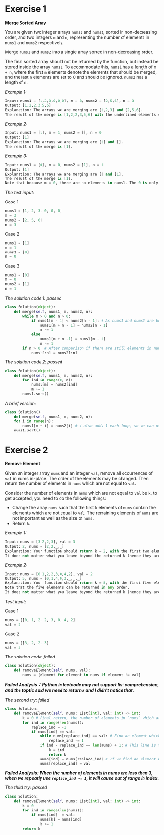 # Exercise 1

**Merge Sorted Array**

You are given two integer arrays `nums1` and `nums2`, sorted in non-decreasing order, and two integers `m` and `n`, representing the number of elements in `nums1` and `nums2` respectively.

Merge `nums1` and `nums2` into a single array sorted in non-decreasing order.

The final sorted array should not be returned by the function, but instead be stored inside the array `nums1`. To accommodate this, `nums1` has a length of `m + n`, where the first `m` elements denote the elements that should be merged, and the last `n` elements are set to 0 and should be ignored. `nums2` has a length of `n`.

_Example 1:_
```py
Input: nums1 = [1,2,3,0,0,0], m = 3, nums2 = [2,5,6], n = 3
Output: [1,2,2,3,5,6]
Explanation: The arrays we are merging are [1,2,3] and [2,5,6].
The result of the merge is [1,2,2,3,5,6] with the underlined elements coming from nums1.
```

_Example 2:_
```py
Input: nums1 = [1], m = 1, nums2 = [], n = 0
Output: [1]
Explanation: The arrays we are merging are [1] and [].
The result of the merge is [1].
```

_Example 3:_
```py
Input: nums1 = [0], m = 0, nums2 = [1], n = 1
Output: [1]
Explanation: The arrays we are merging are [] and [1].
The result of the merge is [1].
Note that because m = 0, there are no elements in nums1. The 0 is only there to ensure the merge result can fit in nums1.
```

_The test input:_

Case 1
```py
nums1 = [1, 2, 3, 0, 0, 0]
m = 3
nums2 = [2, 5, 6]
n = 3
```

Case 2
```py
nums1 = [1]
m = 1
nums2 = [0]
n = 0
```

Case 3
```py
nums1 = [0]
m = 0
nums2 = [1]
n = 1
```

_The solution code 1: passed_
```py
class Solution(object):
    def merge(self, nums1, m, nums2, n):
        while m > 0 and n > 0:
            if nums1[m - 1] < nums2[n - 1]: # As nums1 and nums2 are both sorted in non-decrease order, we can compare the last element in both list to see which element is bigger, the biggest one will be placed in the last position in nums1, and continue compare the last element of the both lists.
                nums1[m + n - 1] = nums2[n - 1]
                n -= 1
            else:
                nums1[m + n -1] = nums1[m - 1]
                m -= 1
        if n > 0: # After comparison if there are still elements in nums2, means these elements are less than the same position's elements in nums1, replace the elements in nums1 at the same position to the elements in nums2
            nums1[:n] = nums2[:n] 

```

_The solution code 2: passed_
```py
class Solution(object):
    def merge(self, nums1, m, nums2, n):
        for ind in range(0, n):
            nums1[m] = nums2[ind]
            m += 1
        nums1.sort()
```

_A brief version:_
```py
class Solution():
    def merge(self, nums1, m, nums2, n):
    for i in range(n):
        nums1[m + i] = nums2[i] # i also adds 1 each loop, so we can use m adds i directly.
    nums1.sort()
```

# Exercise 2

**Remove Element**

Given an integer array `nums` and an integer `val`, remove all occurrences of `val` in nums in-place. The order of the elements may be changed. Then return the number of elements in `nums` which are not equal to `val`.

Consider the number of elements in `nums` which are not equal to `val` be `k`, to get accepted, you need to do the following things:

- Change the array `nums` such that the first `k` elements of `nums` contain the elements which are not equal to `val`. The remaining elements of `nums` are not important as well as the size of `nums`.
- Return `k`.

_Example 1:_
```py
Input: nums = [3,2,2,3], val = 3
Output: 2, nums = [2,2,_,_]
Explanation: Your function should return k = 2, with the first two elements of nums being 2.
It does not matter what you leave beyond the returned k (hence they are underscores).
```

_Example 2:_
```py
Input: nums = [0,1,2,2,3,0,4,2], val = 2
Output: 5, nums = [0,1,4,0,3,_,_,_]
Explanation: Your function should return k = 5, with the first five elements of nums containing 0, 0, 1, 3, and 4.
Note that the five elements can be returned in any order.
It does not matter what you leave beyond the returned k (hence they are underscores).
```

_Test input:_

Case 1
```py
nums = [[0, 1, 2, 2, 3, 0, 4, 2]
val = 2
```

Case 2
```py
nums = [[3, 2, 2, 3]
val = 3
```

_The solution code: failed_
```py
class Solution(object):
    def removeElement(self, nums, val):
        nums = [element for element in nums if element != val] 
```
_**Failed Analysis： Python in leetcode may not support list comprehension, and the toptic said we need to return `k` and I didn't notice that.**_

_The second try: failed_
```py
class Solution:
    def removeElement(self, nums: List[int], val: int) -> int:
        k = 0 # Final return, the number of elements in `nums` which are not equal to `val`.
        for ind in range(len(nums)):
            replace_ind = -1 
            if nums[ind] == val:
                while nums[replace_ind] == val: # Find an element which is nor equal to `val` from the last element in the list.
                    replace_ind -= 1
                if ind - replace_ind == len(nums) + 1: # This line is to see if the entire list is retrieved. The reason why add `1` is that when we finished moving all `val`s at the end of the list, the index difference bewteen the first element we find which is not equal to `val` and the index of the replaced value is 1.
                    k = ind
                    return k
                nums[ind] = nums[replace_ind] # If we find an element which is not equal to `val` we exchange the position of the two element.
                nums[replace_ind] = val

```
_**Failed Analysis: When the number of elements in nums are less than 3, when we repeatly use `replace_ind -= 1`, it will cause out of range in index.**_


_The third try: passed_
```py
class Solution:
    def removeElement(self, nums: List[int], val: int) -> int:
        k = 0
        for ind in range(len(nums)):
            if nums[ind] != val:
                nums[k] = nums[ind]
                k += 1
        return k
                
```




